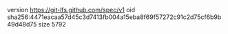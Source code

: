 version https://git-lfs.github.com/spec/v1
oid sha256:4471eacaa57d45c3d7413fb004a15eba8f69f57272c91c2d75cf6b9b49d48d75
size 5792
